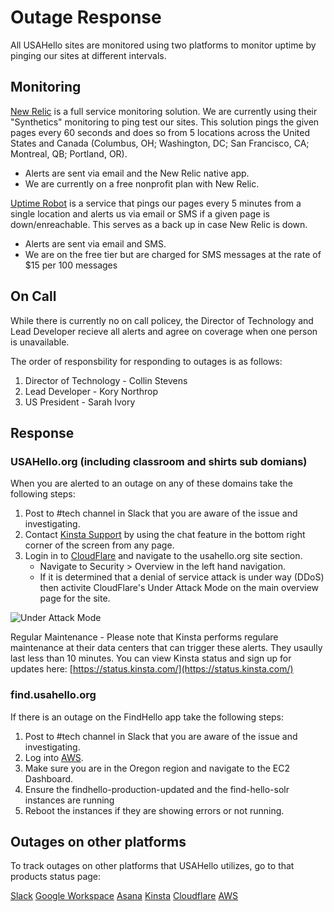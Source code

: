 # Outage Response

All USAHello sites are monitored using two platforms to monitor uptime by pinging our sites at different intervals.

## Monitoring
[New Relic](https://one.newrelic.com/) is a full service monitoring solution. We are currently using their "Synthetics" monitoring to ping test our sites.  This solution pings the given pages every 60 seconds and does so from 5 locations across the United States and Canada (Columbus, OH; Washington, DC; San Francisco, CA; Montreal, QB; Portland, OR).

- Alerts are sent via email and the New Relic native app.
- We are currently on a free nonprofit plan with New Relic.

[Uptime Robot](https://uptimerobot.com/) is a service that pings our pages every 5 minutes from a single location and alerts us via email or SMS if a given page is down/enreachable. This serves as a back up in case New Relic is down.

- Alerts are sent via email and SMS.
- We are on the free tier but are charged for SMS messages at the rate of $15 per 100 messages


## On Call
While there is currently no on call policey, the Director of Technology and Lead Developer recieve all alerts and agree on coverage when one person is unavailable.

The order of responsbility for responding to outages is as follows:

1. Director of Technology - Collin Stevens
2. Lead Developer - Kory Northrop
3. US President - Sarah Ivory


## Response

### USAHello.org (including classroom and shirts sub domians)

When you are alerted to an outage on any of these domains take the following steps:

1. Post to #tech channel in Slack that you are aware of the issue and investigating.
2. Contact [Kinsta Support](https://my.kinsta.com/) by using the chat feature in the bottom right corner of the screen from any page.
3. Login in to [CloudFlare](https://dash.cloudflare.com/) and navigate to the usahello.org site section.
	- Navigate to Security > Overview in the left hand navigation.
	- If it is determined that a denial of service attack is under way (DDoS) then activite CloudFlare's Under Attack Mode on the main overview page for the site.

![Under Attack Mode](../img/CloudflareUnderAttack.png)

Regular Maintenance - Please note that Kinsta performs regulare maintenance at their data centers that can trigger these alerts.  They usaully last less than 10 minutes.  You can view Kinsta status and sign up for updates here: [https://status.kinsta.com/](https://status.kinsta.com/)

### find.usahello.org

If there is an outage on the FindHello app take the following steps:

1. Post to #tech channel in Slack that you are aware of the issue and investigating.
2. Log into [AWS](https://us-east-2.signin.aws.amazon.com/).
3. Make sure you are in the Oregon region and navigate to the EC2 Dashboard.
4. Ensure the findhello-production-updated and the find-hello-solr instances are running
5. Reboot the instances if they are showing errors or not running.


## Outages on other platforms

To track outages on other platforms that USAHello utilizes, go to that products status page:

[Slack](https://status.slack.com/)
[Google Workspace](https://www.google.com/appsstatus/dashboard/)
[Asana](https://status.asana.com/)
[Kinsta](https://status.kinsta.com/)
[Cloudflare](https://www.cloudflarestatus.com/)
[AWS](https://health.aws.amazon.com/health/home#/account/dashboard/open-issues)